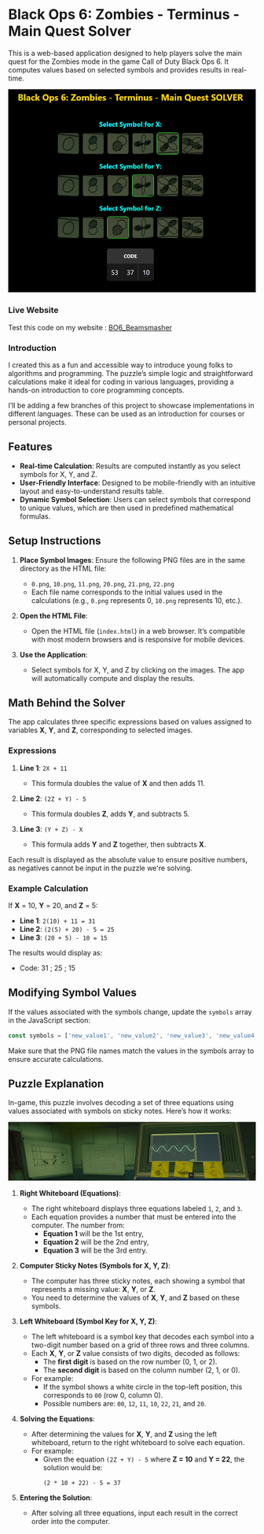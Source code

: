 # Black Ops 6: Zombies - Terminus - Main Quest Solver

This is a web-based application designed to help players solve the main quest for the Zombies mode in the game Call of Duty Black Ops 6. It computes values based on selected symbols and provides results in real-time. 

![Terminus Quest Solver Screenshot](screenshots/Screenshot_1.png) 

### Live Website

Test this code on my website : [BO6_Beamsmasher](https://clement.business/BO6_Beamsmasher/)

### Introduction

I created this as a fun and accessible way to introduce young folks to algorithms and programming. The puzzle’s simple logic and straightforward calculations make it ideal for coding in various languages, providing a hands-on introduction to core programming concepts.

I’ll be adding a few branches of this project to showcase implementations in different languages. These can be used as an introduction for courses or personal projects.

## Features

- **Real-time Calculation**: Results are computed instantly as you select symbols for X, Y, and Z.
- **User-Friendly Interface**: Designed to be mobile-friendly with an intuitive layout and easy-to-understand results table.
- **Dynamic Symbol Selection**: Users can select symbols that correspond to unique values, which are then used in predefined mathematical formulas.

## Setup Instructions

1. **Place Symbol Images**: Ensure the following PNG files are in the same directory as the HTML file:
   - `0.png`, `10.png`, `11.png`, `20.png`, `21.png`, `22.png`
   - Each file name corresponds to the initial values used in the calculations (e.g., `0.png` represents 0, `10.png` represents 10, etc.).

2. **Open the HTML File**:
   - Open the HTML file (`index.html`) in a web browser. It’s compatible with most modern browsers and is responsive for mobile devices.

3. **Use the Application**:
   - Select symbols for X, Y, and Z by clicking on the images. The app will automatically compute and display the results.

## Math Behind the Solver

The app calculates three specific expressions based on values assigned to variables **X**, **Y**, and **Z**, corresponding to selected images.

### Expressions

1. **Line 1**: `2X + 11`
   - This formula doubles the value of **X** and then adds 11.

2. **Line 2**: `(2Z + Y) - 5`
   - This formula doubles **Z**, adds **Y**, and subtracts 5.

3. **Line 3**: `(Y + Z) - X`
   - This formula adds **Y** and **Z** together, then subtracts **X**.

Each result is displayed as the absolute value to ensure positive numbers, as negatives cannot be input in the puzzle we're solving.

### Example Calculation

If **X** = 10, **Y** = 20, and **Z** = 5:

- **Line 1**: `2(10) + 11 = 31`
- **Line 2**: `(2(5) + 20) - 5 = 25`
- **Line 3**: `(20 + 5) - 10 = 15`

The results would display as: 

- Code: 31 ; 25 ; 15

## Modifying Symbol Values

If the values associated with the symbols change, update the `symbols` array in the JavaScript section:

```javascript
const symbols = ['new_value1', 'new_value2', 'new_value3', 'new_value4', 'new_value5', 'new_value6'];
```

Make sure that the PNG file names match the values in the symbols array to ensure accurate calculations.

## Puzzle Explanation

In-game, this puzzle involves decoding a set of three equations using values associated with symbols on sticky notes. Here’s how it works:

![Terminus Quest Solver Screenshot](screenshots/Terminus.png) 

1. **Right Whiteboard (Equations)**:
   - The right whiteboard displays three equations labeled `1`, `2`, and `3`.
   - Each equation provides a number that must be entered into the computer. The number from:
     - **Equation 1** will be the 1st entry,
     - **Equation 2** will be the 2nd entry,
     - **Equation 3** will be the 3rd entry.

2. **Computer Sticky Notes (Symbols for X, Y, Z)**:
   - The computer has three sticky notes, each showing a symbol that represents a missing value: **X**, **Y**, or **Z**.
   - You need to determine the values of **X**, **Y**, and **Z** based on these symbols.

3. **Left Whiteboard (Symbol Key for X, Y, Z)**:
   - The left whiteboard is a symbol key that decodes each symbol into a two-digit number based on a grid of three rows and three columns.
   - Each **X**, **Y**, or **Z** value consists of two digits, decoded as follows:
     - The **first digit** is based on the row number (0, 1, or 2).
     - The **second digit** is based on the column number (2, 1, or 0).
   - For example:
     - If the symbol shows a white circle in the top-left position, this corresponds to `00` (row 0, column 0).
     - Possible numbers are: `00`, `12`, `11`, `10`, `22`, `21`, and `20`.

4. **Solving the Equations**:
   - After determining the values for **X**, **Y**, and **Z** using the left whiteboard, return to the right whiteboard to solve each equation.
   - For example:
     - Given the equation `(2Z + Y) - 5` where **Z = 10** and **Y = 22**, the solution would be:
       ```
       (2 * 10 + 22) - 5 = 37
       ```

5. **Entering the Solution**:
   - After solving all three equations, input each result in the correct order into the computer.




